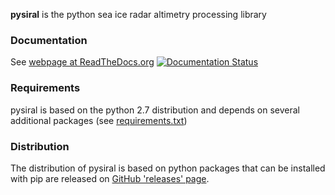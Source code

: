 **pysiral** is the python sea ice radar altimetry processing library

### Documentation

See [webpage at ReadTheDocs.org](https://pysiral.readthedocs.io/en/latest/#) [![Documentation Status](https://readthedocs.org/projects/pysiral/badge/?version=latest)](https://pysiral.readthedocs.io/en/latest/?badge=latest)

### Requirements

pysiral is based on the python 2.7 distribution and depends on several additional packages (see [requirements.txt](requirements.txt))

### Distribution

The distribution of pysiral is based on python packages that can be installed with pip are released on [GitHub 'releases' page](https://github.com/shendric/pysiral/releases).





